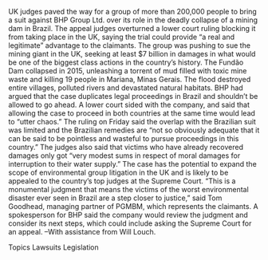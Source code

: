 UK judges paved the way for a group of more than 200,000 people to bring a suit against BHP Group Ltd. over its role in the deadly collapse of a mining dam in Brazil.
The appeal judges overturned a lower court ruling blocking it from taking place in the UK, saying the trial could provide “a real and legitimate” advantage to the claimants. The group was pushing to sue the mining giant in the UK, seeking at least $7 billion in damages in what would be one of the biggest class actions in the country’s history.
The Fundão Dam collapsed in 2015, unleashing a torrent of mud filled with toxic mine waste and killing 19 people in Mariana, Minas Gerais. The flood destroyed entire villages, polluted rivers and devastated natural habitats.
BHP had argued that the case duplicates legal proceedings in Brazil and shouldn’t be allowed to go ahead. A lower court sided with the company, and said that allowing the case to proceed in both countries at the same time would lead to “utter chaos.”
The ruling on Friday said the overlap with the Brazilian suit was limited and the Brazilian remedies are “not so obviously adequate that it can be said to be pointless and wasteful to pursue proceedings in this country.”
The judges also said that victims who have already recovered damages only got “very modest sums in respect of moral damages for interruption to their water supply.”
The case has the potential to expand the scope of environmental group litigation in the UK and is likely to be appealed to the country’s top judges at the Supreme Court.
“This is a monumental judgment that means the victims of the worst environmental disaster ever seen in Brazil are a step closer to justice,” said Tom Goodhead, managing partner of PGMBM, which represents the claimants.
A spokesperson for BHP said the company would review the judgment and consider its next steps, which could include asking the Supreme Court for an appeal.
–With assistance from Will Louch.

Topics
Lawsuits
Legislation
